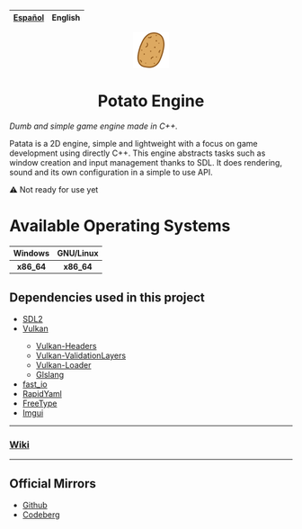 | [Español](README.md) | English |
| :--: | :--: |

<p align = "center"><img draggable = false src = "data/assets/icon/patata_icon.svg?ref_type=heads&inline=false" width=64></p>

<h1 align = "center">Potato Engine</h1>

_Dumb and simple game engine made in C++._

<p>Patata is a 2D engine, simple and lightweight with a focus on game development using directly C++. This engine abstracts tasks such as window creation and input management thanks to SDL. It does rendering, sound and its own configuration in a simple to use API.</p>

⚠️ Not ready for use yet

# Available Operating Systems

| Windows | GNU/Linux |
| :-----: | :-----: |
|<b>x86_64</b> | <b>x86_64</b> |

## Dependencies used in this project
<ul>
	<li><a href = "http://www.libsdl.org/">SDL2</a></li>
	<li><a href = "https://www.vulkan.org/">Vulkan</a></li>
	<ul>
		<li><a href = "https://github.com/KhronosGroup/Vulkan-Headers.git">Vulkan-Headers</a></li>
		<li><a href = "https://github.com/KhronosGroup/Vulkan-ValidationLayers.git">Vulkan-ValidationLayers</a></li>
		<li><a href = "https://github.com/KhronosGroup/Vulkan-Loader.git">Vulkan-Loader</a></li>
		<li><a href = "https://github.com/KhronosGroup/glslang.git">Glslang</a></li>
	</ul>
	<li><a href = "https://github.com/cppfastio/fast_io.git">fast_io</a></li>
	<li><a href = "https://github.com/biojppm/rapidyaml.git">RapidYaml</a></li>
	<li><a href = "https://gitlab.freedesktop.org/freetype/freetype.git">FreeType</a></li>
  <li><a href = "https://github.com/ocornut/imgui.git">Imgui</a></li>
</ul>

<hr>


### [Wiki](#)

<hr>

## Official Mirrors
- [Github](https://github.com/Sendan4/Patata-Engine.git)
- [Codeberg](https://codeberg.org/Sendan/patata-engine.git)
